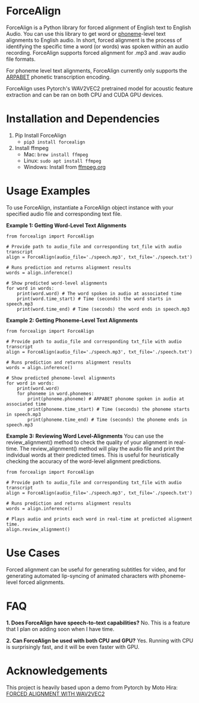 # ForceAlign 
ForceAlign is a Python library for forced alignment of English text to English Audio. You can use this library to get word or [phoneme](https://en.wikipedia.org/wiki/Phoneme)-level text alignments to English audio. In short, forced alignment is the process of identifying the specific time a word (or words) was spoken within an audio recording. ForceAlign supports forced alignment for .mp3 and .wav audio file formats.

For phoneme level text alignments, ForceAlign currently only supports the [ARPABET](https://en.wikipedia.org/wiki/ARPABET) phonetic transcription encoding. 

ForceAlign uses Pytorch's WAV2VEC2 pretrained model for acoustic feature extraction and can be ran on both CPU and CUDA GPU devices.

# Installation and Dependencies
1. Pip Install ForceAlign
	- `pip3 install forcealign`
2. Install ffmpeg
	- Mac: `brew install ffmpeg`
	- Linux: `sudo apt install ffmpeg`
	- Windows: Install from [ffmpeg.org](https://ffmpeg.org/download.html)

# Usage Examples
To use ForceAlign, instantiate a ForceAlign object instance with your specified audio file and corresponding text file. 

**Example 1: Getting Word-Level Text Alignments**
```
from forcealign import ForceAlign

# Provide path to audio_file and corresponding txt_file with audio transcript
align = ForceAlign(audio_file='./speech.mp3', txt_file='./speech.txt')

# Runs prediction and returns alignment results
words = align.inference() 

# Show predicted word-level alignments
for word in words:
	print(word.word) # The word spoken in audio at associated time
	print(word.time_start) # Time (seconds) the word starts in speech.mp3
	print(word.time_end) # Time (seconds) the word ends in speech.mp3

```

**Example 2: Getting Phoneme-Level Text Alignments**
```
from forcealign import ForceAlign

# Provide path to audio_file and corresponding txt_file with audio transcript
align = ForceAlign(audio_file='./speech.mp3', txt_file='./speech.txt')

# Runs prediction and returns alignment results
words = align.inference() 

# Show predicted phenome-level alignments
for word in words:
	print(word.word)
	for phoneme in word.phonemes:
		print(phoneme.phoneme) # ARPABET phonome spoken in audio at associated time
		print(phoneme.time_start) # Time (seconds) the phoneme starts in speech.mp3
		print(phoneme.time_end) # Time (seconds) the phoneme ends in speech.mp3

```

**Example 3: Reviewing Word Level-Alignments**
You can use the review_alignment() method to check the quality of your alignment in real-time. The review_alignment() method will play the audio file and print the individual words at their predicted times. This is useful for heuristically checking the accuracy of the word-level alignment predictions.
```
from forcealign import ForceAlign

# Provide path to audio_file and corresponding txt_file with audio transcript
align = ForceAlign(audio_file='./speech.mp3', txt_file='./speech.txt')

# Runs prediction and returns alignment results
words = align.inference() 

# Plays audio and prints each word in real-time at predicted alignment time.
align.review_alignment()

```

# Use Cases
Forced alignment can be useful for generating subtitles for video, and for generating automated lip-syncing of animated characters with phoneme-level forced alignments. 

# FAQ
**1. Does ForceAlign have speech-to-text capabilities?**
No. This is a feature that I plan on adding soon when I have time.

**2. Can ForceAlign be used with both CPU and GPU?**
Yes. Running with CPU is surprisingly fast, and it will be even faster with GPU. 

# Acknowledgements
This project is heavily based upon a demo from Pytorch by Moto Hira: [FORCED ALIGNMENT WITH WAV2VEC2](https://pytorch.org/audio/stable/tutorials/forced_alignment_tutorial.html)